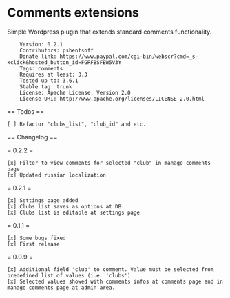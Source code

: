 Comments extensions
===================

Simple Wordpress plugin that extends standard comments functionality.

        Version: 0.2.1
        Contributors: pshentsoff
        Donate link: https://www.paypal.com/cgi-bin/webscr?cmd=_s-xclick&hosted_button_id=FGRFBSFEW5V3Y
        Tags: comments
        Requires at least: 3.3
        Tested up to: 3.6.1
        Stable tag: trunk
        License: Apache License, Version 2.0
        License URI: http://www.apache.org/licenses/LICENSE-2.0.html

== Todos ==

    [ ] Refactor "clubs_list", "club_id" and etc.

== Changelog ==

= 0.2.2 =

    [x] Filter to view comments for selected "club" in manage comments page
    [x] Updated russian localization

= 0.2.1 =

    [x] Settings page added
    [x] Clubs list saves as options at DB
    [x] Clubs list is editable at settings page

= 0.1.1 =

    [x] Some bugs fixed
    [x] First release

= 0.0.9 =

    [x] Additional field 'club' to comment. Value must be selected from predefined list of values (i.e. 'clubs').
    [x] Selected values showed with comments infos at comments page and in manage comments page at admin area.

